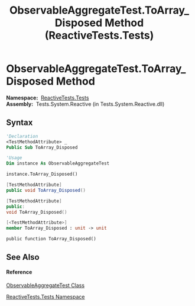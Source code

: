 ﻿---
title: ObservableAggregateTest.ToArray_Disposed Method  (ReactiveTests.Tests)
TOCTitle: ToArray_Disposed Method
ms:assetid: M:ReactiveTests.Tests.ObservableAggregateTest.ToArray_Disposed
ms:mtpsurl: https://msdn.microsoft.com/en-us/library/reactivetests.tests.observableaggregatetest.toarray_disposed(v=VS.103)
ms:contentKeyID: 36619711
ms.date: 06/28/2011
mtps_version: v=VS.103
f1_keywords:
- ReactiveTests.Tests.ObservableAggregateTest.ToArray_Disposed
dev_langs:
- CSharp
- JScript
- VB
- FSharp
- c++
---

# ObservableAggregateTest.ToArray\_Disposed Method

**Namespace:**  [ReactiveTests.Tests](hh289046\(v=vs.103\).md)  
**Assembly:**  Tests.System.Reactive (in Tests.System.Reactive.dll)

## Syntax

``` vb
'Declaration
<TestMethodAttribute> _
Public Sub ToArray_Disposed
```

``` vb
'Usage
Dim instance As ObservableAggregateTest

instance.ToArray_Disposed()
```

``` csharp
[TestMethodAttribute]
public void ToArray_Disposed()
```

``` c++
[TestMethodAttribute]
public:
void ToArray_Disposed()
```

``` fsharp
[<TestMethodAttribute>]
member ToArray_Disposed : unit -> unit 
```

``` jscript
public function ToArray_Disposed()
```

## See Also

#### Reference

[ObservableAggregateTest Class](hh314823\(v=vs.103\).md)

[ReactiveTests.Tests Namespace](hh289046\(v=vs.103\).md)

